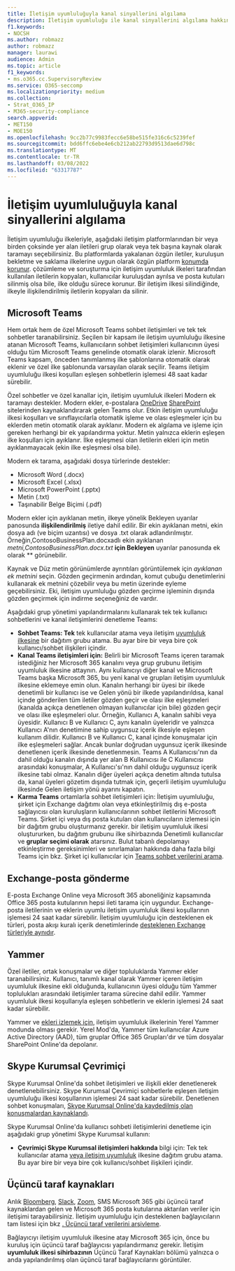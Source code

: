 ```yaml
---
title: İletişim uyumluluğuyla kanal sinyallerini algılama
description: İletişim uyumluluğu ile kanal sinyallerini algılama hakkında daha fazla bilgi edinin.
f1.keywords:
- NOCSH
ms.author: robmazz
author: robmazz
manager: laurawi
audience: Admin
ms.topic: article
f1_keywords:
- ms.o365.cc.SupervisoryReview
ms.service: O365-seccomp
ms.localizationpriority: medium
ms.collection:
- Strat_O365_IP
- M365-security-compliance
search.appverid:
- MET150
- MOE150
ms.openlocfilehash: 9cc2b77c9983fecc6e58be515fe316c6c5239fef
ms.sourcegitcommit: bdd6ffc6ebe4e6cb212ab22793d9513dae6d798c
ms.translationtype: MT
ms.contentlocale: tr-TR
ms.lasthandoff: 03/08/2022
ms.locfileid: "63317787"
---
```

# <a name="detect-channel-signals-with-communication-compliance"></a>İletişim uyumluluğuyla kanal sinyallerini algılama

İletişim uyumluluğu ilkeleriyle, aşağıdaki iletişim platformlarından bir veya birden çoksinde yer alan iletileri grup olarak veya tek başına kaynak olarak taramayı seçebilirsiniz. Bu platformlarda yakalanan özgün iletiler, kuruluşun bekletme ve saklama ilkelerine uygun olarak özgün platform [konumda korunur](/microsoft-365/compliance/information-governance). çözümleme ve soruşturma için iletişim uyumluluk ilkeleri tarafından kullanılan iletilerin kopyaları, kullanıcılar kuruluşdan ayrılsa ve posta kutuları silinmiş olsa bile, ilke olduğu sürece korunur. Bir iletişim ilkesi silindiğinde, ilkeyle ilişkilendirilmiş iletilerin kopyaları da silinir.

## <a name="microsoft-teams"></a>Microsoft Teams

Hem ortak hem de özel Microsoft Teams sohbet iletişimleri ve tek tek sohbetler taranabilirsiniz. Seçilen bir kapsam ile iletişim uyumluluğu ilkesine atanan Microsoft Teams, kullanıcıların sohbet iletişimleri kullanıcının üyesi olduğu tüm Microsoft Teams genelinde otomatik olarak izlenir. Microsoft Teams kapsam, önceden tanımlanmış ilke şablonlarına otomatik olarak eklenir ve özel ilke şablonunda varsayılan olarak seçilir. Teams iletişim uyumluluğu ilkesi koşulları eşleşen sohbetlerin işlemesi 48 saat kadar sürebilir.

Özel sohbetler ve özel kanallar için, iletişim uyumluluk ilkeleri Modern ek taramayı destekler. Modern ekler, e-postalara [OneDrive](/onedrive/plan-onedrive-enterprise#modern-attachments) [SharePoint](/sharepoint/dev/solution-guidance/modern-experience-customizations) sitelerinden kaynaklandırarak gelen Teams olur. Etkin iletişim uyumluluğu ilkesi koşulları ve sınıflayıcılarla otomatik işleme ve olası eşleşmeler için bu eklerden metin otomatik olarak ayıklanır. Modern ek algılama ve işleme için gereken herhangi bir ek yapılandırma yoktur. Metin yalnızca eklerin eşleşen ilke koşulları için ayıklanır. İlke eşleşmesi olan iletilerin ekleri için metin ayıklanmayacak (ekin ilke eşleşmesi olsa bile).

Modern ek tarama, aşağıdaki dosya türlerinde destekler:

- Microsoft Word (.docx)
- Microsoft Excel (.xlsx)
- Microsoft PowerPoint (.pptx)
- Metin (.txt)
- Taşınabilir Belge Biçimi (.pdf)

Modern ekler için ayıklanan metin, ilkeye yönelik Bekleyen uyarılar panosunda **ilişkilendirilmiş** iletiye dahil edilir. Bir ekin ayıklanan metni, ekin dosya adı (ve biçim uzantısı) ve dosya .txt olarak adlandırılmıştır. Örneğin,ContosoBusinessPlan.docxadlı ekin ayıklanan *metni,ContosoBusinessPlan.docx.txt* **için Bekleyen** uyarılar panosunda ek olarak ** görünebilir.

Kaynak ve Düz metin görünümlerde ayrıntıları görüntülemek için *ayıklanan ek* *metnini* seçin. Gözden geçirmenin ardından, komut çubuğu denetimlerini kullanarak ek metnini çözebilir veya bu metin üzerinde eyleme geçebilirsiniz. Eki, iletişim uyumluluğu gözden geçirme işleminin dışında gözden geçirmek için indirme seçeneğiniz de vardır.

Aşağıdaki grup yönetimi yapılandırmalarını kullanarak tek tek kullanıcı sohbetlerini ve kanal iletişimlerini denetleme Teams:

- **Sohbet Teams: Tek** tek kullanıcılar atama veya iletişim [uyumluluk ilkesine](https://support.office.com/article/Distribution-groups-E8BA58A8-FAB2-4AAF-8AA1-2A304052D2DE) bir dağıtım grubu atama. Bu ayar bire bir veya bire çok kullanıcı/sohbet ilişkileri içindir.
- **Kanal Teams iletişimleri için:** Belirli bir Microsoft Teams içeren taramak istediğiniz her Microsoft 365 kanalını veya grup grubunu iletişim uyumluluk ilkesine attaynın. Aynı kullanıcıyı diğer kanal ve Microsoft Teams başka Microsoft 365, bu yeni kanal ve grupları iletişim uyumluluk ilkesine eklemeye emin olun. Kanalın herhangi bir üyesi bir ilkede denetimli bir kullanıcı ise ve Gelen yönü  bir ilkede yapılandırıldısa, kanal içinde gönderilen tüm iletiler gözden geçir ve olası ilke eşleşmeleri (kanalda açıkça denetlenen olmayan kullanıcılar için bile) gözden geçir ve olası ilke eşleşmeleri olur. Örneğin, Kullanıcı A, kanalın sahibi veya üyesidir. Kullanıcı B ve Kullanıcı C, aynı kanalın üyeleridir ve yalnızca Kullanıcı A'nın denetimine sahip uygunsuz içerik ilkesiyle eşleşen kullanım dilidir. Kullanıcı B ve Kullanıcı C, kanal içinde konuşmalar için ilke eşleşmeleri sağlar. Ancak bunlar doğrudan uygunsuz içerik ilkesinde denetlenen içerik ilkesinde denetlenmesin. Teams A Kullanıcısı'nın da dahil olduğu kanalın dışında yer alan B Kullanıcısı ile C Kullanıcısı arasındaki konuşmalar, A Kullanıcı'sı'nın dahil olduğu uygunsuz içerik ilkesine tabi olmaz. Kanalın diğer üyeleri açıkça denetim altında tutulsa da, kanal üyeleri gözetim dışında tutmak için, geçerli iletişim uyumluluğu  ilkesinde Gelen iletişim yönü ayarını kapatın.
- **Karma Teams** ortamlarla sohbet iletişimleri için: İletişim uyumluluğu, şirket için Exchange dağıtımı olan veya etkinleştirilmiş dış e-posta sağlayıcısı olan kuruluşların kullanıcılarının sohbet iletilerini Microsoft Teams. Şirket içi veya dış posta kutuları olan kullanıcıların izlemesi için bir dağıtım grubu oluşturmanız gerekir. bir iletişim uyumluluk ilkesi oluştururken, bu dağıtım grubunu ilke sihirbazında Denetimli kullanıcılar ve **gruplar seçimi olarak** atarsınız. Bulut tabanlı depolamayı etkinleştirme gereksinimleri ve sınırlamaları hakkında daha fazla bilgi Teams için bkz. Şirket içi kullanıcılar için [Teams sohbet verilerini arama](search-cloud-based-mailboxes-for-on-premises-users.md).

## <a name="exchange-email"></a>Exchange-posta gönderme

E-posta Exchange Online veya Microsoft 365 aboneliğiniz kapsamında Office 365 posta kutularının hepsi ileti tarama için uygundur. Exchange-posta iletilerinin ve eklerin uyumlu iletişim uyumluluk ilkesi koşullarının işlemesi 24 saat kadar sürebilir. İletişim uyumluluğu için desteklenen ek türleri, posta akışı kuralı içerik denetimlerinde [desteklenen Exchange türleriyle aynıdır](/exchange/security-and-compliance/mail-flow-rules/inspect-message-attachments#supported-file-types-for-mail-flow-rule-content-inspection).

## <a name="yammer"></a>Yammer

Özel iletiler, ortak konuşmalar ve diğer topluluklarda Yammer ekler taranabilirsiniz. Kullanıcı, tanımlı kanal olarak Yammer içeren iletişim uyumluluk ilkesine ekli olduğunda, kullanıcının üyesi olduğu tüm Yammer toplulukları arasındaki iletişimler tarama sürecine dahil edilir. Yammer uyumluluk ilkesi koşullarıyla eşleşen sohbetlerin ve eklerin işlemesi 24 saat kadar sürebilir. 

Yammer ve [ekleri izlemek için](/yammer/configure-your-yammer-network/overview-native-mode), iletişim uyumluluk ilkelerinin Yerel Yammer modunda olması gerekir. Yerel Mod'da, Yammer tüm kullanıcılar Azure Active Directory (AAD), tüm gruplar Office 365 Grupları'dır ve tüm dosyalar SharePoint Online'da depolanır.

## <a name="skype-for-business-online"></a>Skype Kurumsal Çevrimiçi

Skype Kurumsal Online'da sohbet iletişimleri ve ilişkili ekler denetlenerek denetlenebilirsiniz. Skype Kurumsal Çevrimiçi sohbetlerle eşleşen iletişim uyumluluğu ilkesi koşullarının işlemesi 24 saat kadar sürebilir. Denetlenen sohbet konuşmaları, [Skype Kurumsal Online'da kaydedilmiş olan konuşmalardan kaynaklandı](https://support.office.com/article/Find-a-previous-Skype-for-Business-conversation-18892eba-5f18-4281-8c87-fd48bd72e6a2).  

Skype Kurumsal Online'da kullanıcı sohbeti iletişimlerini denetleme için aşağıdaki grup yönetimi Skype Kurumsal kullanın:

- **Çevrimiçi Skype Kurumsal iletişimleri hakkında** bilgi için: Tek tek kullanıcılar atama [veya iletişim uyumluluk](https://support.office.com/article/Distribution-groups-E8BA58A8-FAB2-4AAF-8AA1-2A304052D2DE) ilkesine dağıtım grubu atama. Bu ayar bire bir veya bire çok kullanıcı/sohbet ilişkileri içindir.

## <a name="third-party-sources"></a>Üçüncü taraf kaynakları

Anlık [Bloomberg](archive-instant-bloomberg-data.md), [Slack](archive-slack-data.md), [Zoom](archive-zoommeetings-data.md), SMS Microsoft 365 gibi üçüncü taraf kaynaklardan gelen ve Microsoft 365 posta kutularına aktarılan veriler için iletişimi tarayabilirsiniz. İletişim uyumluluğu için desteklenen bağlayıcıların tam listesi için bkz [. Üçüncü taraf verilerini arşivleme](archiving-third-party-data.md).

Bağlayıcıyı iletişim uyumluluk ilkesine atay Microsoft 365 için, önce bu kuruluş için üçüncü taraf bağlayıcısı yapılandırmanız gerekir. İletişim **uyumluluk ilkesi sihirbazının** Üçüncü Taraf Kaynakları bölümü yalnızca o anda yapılandırılmış olan üçüncü taraf bağlayıcılarını görüntüler.
